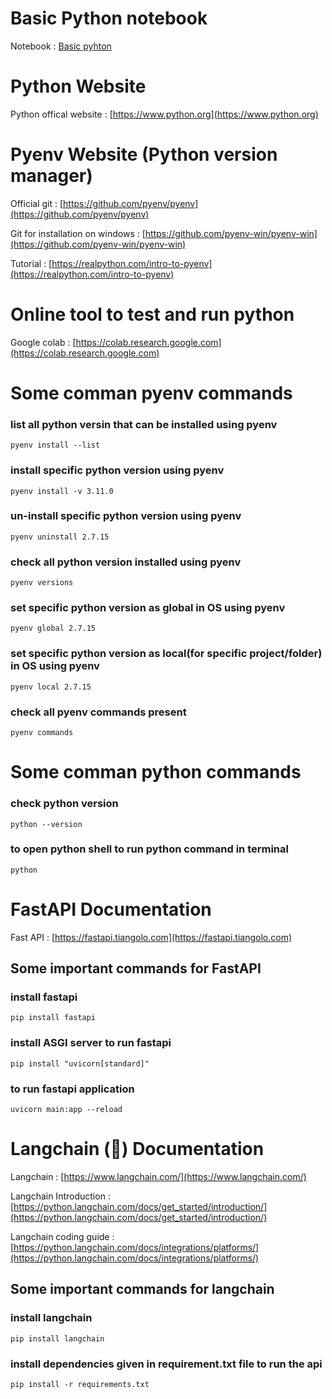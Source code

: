 # Basic Python notebook
Notebook : [Basic pyhton](./Basic%20pyhton.ipynb)

# Python Website
Python offical website : [https://www.python.org](https://www.python.org)

# Pyenv Website (Python version manager)
Official git : [https://github.com/pyenv/pyenv](https://github.com/pyenv/pyenv)

Git for installation on windows  : [https://github.com/pyenv-win/pyenv-win](https://github.com/pyenv-win/pyenv-win)

Tutorial : [https://realpython.com/intro-to-pyenv](https://realpython.com/intro-to-pyenv)



# Online tool to test and run python
Google colab : [https://colab.research.google.com](https://colab.research.google.com)

# Some comman pyenv commands

### list all python versin that can be installed using pyenv
    pyenv install --list

### install specific python version using pyenv
    pyenv install -v 3.11.0

### un-install specific python version using pyenv
    pyenv uninstall 2.7.15

### check all python version installed using pyenv
    pyenv versions

### set specific python version as global in OS using pyenv 
    pyenv global 2.7.15

### set specific python version as local(for specific project/folder) in OS using pyenv 
    pyenv local 2.7.15

### check all pyenv commands present
    pyenv commands

# Some comman python commands

### check python version
    python --version

### to open python shell to run python command in terminal
    python

# FastAPI Documentation
Fast API : [https://fastapi.tiangolo.com](https://fastapi.tiangolo.com)

## Some important commands for FastAPI

### install fastapi
    pip install fastapi

### install ASGI server to run fastapi
    pip install "uvicorn[standard]"

### to run fastapi application
    uvicorn main:app --reload

# Langchain (🔗) Documentation
Langchain : [https://www.langchain.com/](https://www.langchain.com/)

Langchain Introduction : [https://python.langchain.com/docs/get_started/introduction/](https://python.langchain.com/docs/get_started/introduction/)

Langchain coding guide : [https://python.langchain.com/docs/integrations/platforms/](https://python.langchain.com/docs/integrations/platforms/)

## Some important commands for langchain 

### install langchain
    pip install langchain

### install dependencies given in requirement.txt file to run the api
    pip install -r requirements.txt